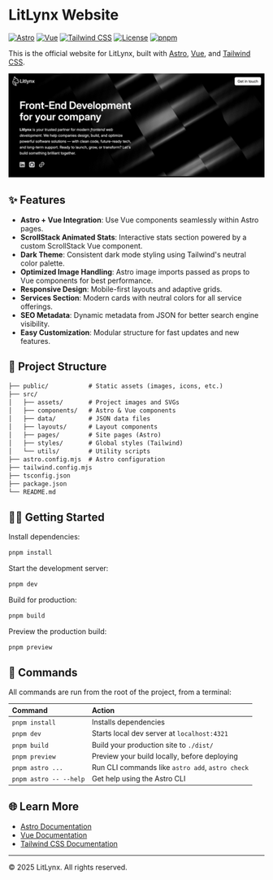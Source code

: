 # LitLynx Website

[![Astro](https://img.shields.io/badge/Astro-3.0-blue?logo=astro)](https://astro.build/) [![Vue](https://img.shields.io/badge/Vue-3.x-42b883?logo=vue.js)](https://vuejs.org/) [![Tailwind CSS](https://img.shields.io/badge/TailwindCSS-3.x-38bdf8?logo=tailwindcss)](https://tailwindcss.com/) [![License](https://img.shields.io/badge/license-MIT-green)](./LICENSE) [![pnpm](https://img.shields.io/badge/pnpm-%E2%9C%85-orange?logo=pnpm)](https://pnpm.io/)

This is the official website for LitLynx, built with [Astro](https://astro.build/), [Vue](https://vuejs.org/guide/introduction.html), and [Tailwind CSS](https://tailwindcss.com/).

![LitLynx Website Screenshot](screenshot.png)

## ✨ Features

- **Astro + Vue Integration**: Use Vue components seamlessly within Astro pages.
- **ScrollStack Animated Stats**: Interactive stats section powered by a custom ScrollStack Vue component.
- **Dark Theme**: Consistent dark mode styling using Tailwind's neutral color palette.
- **Optimized Image Handling**: Astro image imports passed as props to Vue components for best performance.
- **Responsive Design**: Mobile-first layouts and adaptive grids.
- **Services Section**: Modern cards with neutral colors for all service offerings.
- **SEO Metadata**: Dynamic metadata from JSON for better search engine visibility.
- **Easy Customization**: Modular structure for fast updates and new features.

## 🚀 Project Structure

```
├── public/           # Static assets (images, icons, etc.)
├── src/
│   ├── assets/       # Project images and SVGs
│   ├── components/   # Astro & Vue components
│   ├── data/         # JSON data files
│   ├── layouts/      # Layout components
│   ├── pages/        # Site pages (Astro)
│   ├── styles/       # Global styles (Tailwind)
│   └── utils/        # Utility scripts
├── astro.config.mjs  # Astro configuration
├── tailwind.config.mjs
├── tsconfig.json
├── package.json
└── README.md
```

## 🧑‍💻 Getting Started

Install dependencies:

```sh
pnpm install
```

Start the development server:

```sh
pnpm dev
```

Build for production:

```sh
pnpm build
```

Preview the production build:

```sh
pnpm preview
```

## 🧞 Commands

All commands are run from the root of the project, from a terminal:

| Command                | Action                                           |
| :--------------------- | :----------------------------------------------- |
| `pnpm install`         | Installs dependencies                            |
| `pnpm dev`             | Starts local dev server at `localhost:4321`      |
| `pnpm build`           | Build your production site to `./dist/`          |
| `pnpm preview`         | Preview your build locally, before deploying     |
| `pnpm astro ...`       | Run CLI commands like `astro add`, `astro check` |
| `pnpm astro -- --help` | Get help using the Astro CLI                     |

## 🌐 Learn More

- [Astro Documentation](https://docs.astro.build)
- [Vue Documentation](https://vuejs.org/guide/introduction.html)
- [Tailwind CSS Documentation](https://tailwindcss.com/docs)

---

© 2025 LitLynx. All rights reserved.
